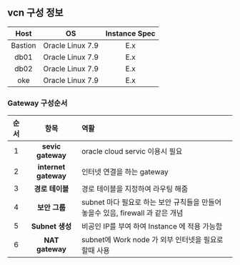 ## vcn 구성 정보

|Host|OS|Instance Spec|
|:--:|:--:|:--:|
|Bastion|Oracle Linux 7.9|E.x|
|db01|Oracle Linux 7.9|E.x|
|db02|Oracle Linux 7.9|E.x|
|oke|Oracle Linux 7.9|E.x|



### Gateway 구성순서
|순서|항목|역활|
|:--:|:--:|:---|
|1|**sevic gateway**|oracle cloud servic 이용시 필요| 
|2|**internet gateway**|인터넷 연결을 하는 gateway|
|3|**경로 테이블**|경로 테이블을 지정하여 라우팅 해줌|
|4|**보안 그룹**|subnet 마다 필요로 하는 보안 규칙들을 만들어 놓을수 있음, firewall 과 같은 개념|
|5|**Subnet 생성**|비공인 IP를 부여 하여 Instance 에 적용 가능함|   
|6|**NAT gateway**|subnet에 Work node 가 외부 인터넷을 필요로 할때 사용|
